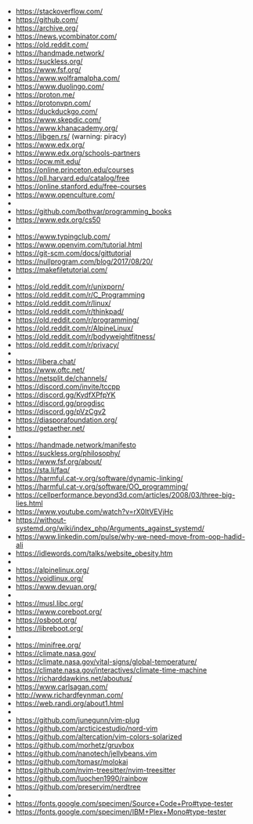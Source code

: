 - https://stackoverflow.com/
- https://github.com/
- https://archive.org/
- https://news.ycombinator.com/
- https://old.reddit.com/
- https://handmade.network/
- https://suckless.org/
- https://www.fsf.org/
- https://www.wolframalpha.com/
- https://www.duolingo.com/
- https://proton.me/
- https://protonvpn.com/
- https://duckduckgo.com/
- https://www.skepdic.com/
- https://www.khanacademy.org/
- https://libgen.rs/ (warning: piracy)
- https://www.edx.org/
- https://www.edx.org/schools-partners
- https://ocw.mit.edu/
- https://online.princeton.edu/courses
- https://pll.harvard.edu/catalog/free
- https://online.stanford.edu/free-courses
- https://www.openculture.com/
- 
- https://github.com/bothvar/programming_books
- https://www.edx.org/cs50
- 
- https://www.typingclub.com/
- https://www.openvim.com/tutorial.html
- https://git-scm.com/docs/gittutorial
- https://nullprogram.com/blog/2017/08/20/
- https://makefiletutorial.com/
- 
- https://old.reddit.com/r/unixporn/
- https://old.reddit.com/r/C_Programming
- https://old.reddit.com/r/linux/
- https://old.reddit.com/r/thinkpad/
- https://old.reddit.com/r/programming/
- https://old.reddit.com/r/AlpineLinux/
- https://old.reddit.com/r/bodyweightfitness/
- https://old.reddit.com/r/privacy/
- 
- https://libera.chat/
- https://www.oftc.net/
- https://netsplit.de/channels/
- https://discord.com/invite/tccpp
- https://discord.gg/KydfXPfpYK
- https://discord.gg/progdisc
- https://discord.gg/pVzCgv2
- https://diasporafoundation.org/
- https://getaether.net/
- 
- https://handmade.network/manifesto
- https://suckless.org/philosophy/
- https://www.fsf.org/about/
- https://sta.li/faq/
- https://harmful.cat-v.org/software/dynamic-linking/
- https://harmful.cat-v.org/software/OO_programming/
- https://cellperformance.beyond3d.com/articles/2008/03/three-big-lies.html
- https://www.youtube.com/watch?v=rX0ItVEVjHc
- https://without-systemd.org/wiki/index_php/Arguments_against_systemd/
- https://www.linkedin.com/pulse/why-we-need-move-from-oop-hadid-ali
- https://idlewords.com/talks/website_obesity.htm
-
- https://alpinelinux.org/
- https://voidlinux.org/
- https://www.devuan.org/
- 
- https://musl.libc.org/
- https://www.coreboot.org/
- https://osboot.org/
- https://libreboot.org/
- 
- https://minifree.org/
- https://climate.nasa.gov/
- https://climate.nasa.gov/vital-signs/global-temperature/
- https://climate.nasa.gov/interactives/climate-time-machine
- https://richarddawkins.net/aboutus/
- https://www.carlsagan.com/
- http://www.richardfeynman.com/
- https://web.randi.org/about1.html
-
- https://github.com/junegunn/vim-plug
- https://github.com/arcticicestudio/nord-vim
- https://github.com/altercation/vim-colors-solarized
- https://github.com/morhetz/gruvbox
- https://github.com/nanotech/jellybeans.vim
- https://github.com/tomasr/molokai
- https://github.com/nvim-treesitter/nvim-treesitter
- https://github.com/luochen1990/rainbow
- https://github.com/preservim/nerdtree
-
- https://fonts.google.com/specimen/Source+Code+Pro#type-tester
- https://fonts.google.com/specimen/IBM+Plex+Mono#type-tester
